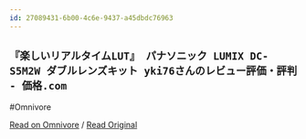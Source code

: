 ```yaml
---
id: 27089431-6b00-4c6e-9437-a45dbdc76963
---
```


## `『楽しいリアルタイムLUT』 パナソニック LUMIX DC-S5M2W ダブルレンズキット yki76さんのレビュー評価・評判 - 価格.com`
#Omnivore

[Read on Omnivore](https://omnivore.app/me/lut-lumix-dc-s-5-m-2-w-yki-76-com-1904458d126) / [Read Original](https://s.kakaku.com/review/K0001506681/ReviewCD=1689371/)


